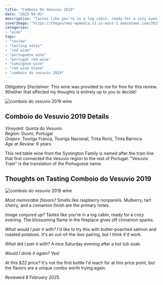 ```yaml
---
title: "Comboio Do Vesuvio 2019"
date: "2025-04-01"
description: "Tastes like you're in a log cabin, ready for a cozy evening. The blossoming flame in the fireplace gives off cinnamon sparks."
coverImage: "https://thegourmez-wpmedia.s3.us-east-1.amazonaws.com/2025/2/comboio+(4).jpg"
categories:
- "wine"
tags:
- "review"
- "tasting notes"
- "red wine"
- "portuguese wine"
- "portugal red wine"
- "symington wine"
- "red wine blend"
- "comboio do vesuvio 2019"
---
```

*Obligatory Disclaimer:* This wine was provided to me for free for this review. Whether that affected my thoughts is entirely up to you to decide!

![comboio do vesuvio 2019 wine](https://thegourmez-wpmedia.s3.us-east-1.amazonaws.com/2025/2/comboio+(3).jpg)

## Comboio do Vesuvio 2019 Details

*Vineyard:* Quinta do Vesuvio\
*Region:* Duoro, Portugal\
*Grapes:* Touriga Franca, Touriga Nacional, Tinta Roriz, Tinta Barroca\
*Age at Review:* 6 years

This red table wine from the Symington Family is named after the train line that first connected the Vesuvio region to the rest of Portugal. "Vesuvio Train" is the translation of the Portuguese name.

## Thoughts on Tasting Comboio do Vesuvio 2019

![comboio do vesuvio 2019 wine](https://thegourmez-wpmedia.s3.us-east-1.amazonaws.com/2025/2/comboio+(1).jpg)

*Most memorable flavors?* Smells like raspberry nonpareils. Mulberry, tart cherry, and a cinnamon finish are the primary notes.

*Image conjured up?* Tastes like you're in a log cabin, ready for a cozy evening. The blossoming flame in the fireplace gives off cinnamon sparks.

*What would I pair it with?* I'd like to try this with butter-poached salmon and roasted potatoes. It's an out-of-the-box pairing, but I think it'd work.

*What* did *I pair it with?* A nice Saturday evening after a hot tub soak.

*Would I drink it again?* Yes!

*At this \$22 price?* It's not the first bottle I'd reach for at this price point, but the flavors are a unique combo worth trying again.

*Reviewed 8 February 2025.*
